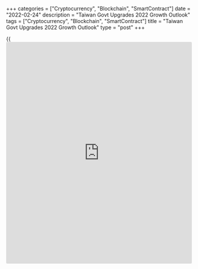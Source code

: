 +++
categories = ["Cryptocurrency", "Blockchain", "SmartContract"]
date = "2022-02-24"
description = "Taiwan Govt Upgrades 2022 Growth Outlook"
tags = ["Cryptocurrency", "Blockchain", "SmartContract"]
title = "Taiwan Govt Upgrades 2022 Growth Outlook"
type = "post"
+++

{{<iframe id="large-banner" src="https://www.bounty.group/#slide=26.0" width="100%" height="600" scrolling="no" style="border: 0px solid rgb(216, 221, 230); border-radius: 3px;">}}

Taiwan [economy][1] is set to grow slightly faster than previously
projected in 2022, according to the latest data from the Directorate-
General of Budget, Accounting and Statistics, published on Thursday.

Real gross domestic product is forecast to grow 4.42 percent in 2022
instead of 4.15 percent projected previously.

Real exports of goods and services are forecast to grow 5.53 percent
this year with the domestic capacity expansion of semiconductor
manufacturers and the border control easing.

Driven by wage and income hikes, private consumption is projected to
climb 5.1 percent. At the same time, growth in fixed capital formation
is seen at 5.65 percent.

For the whole 2021, the economic growth rate was 6.45 percent compared
to 3.36 percent in 2020.

The inflation outlook for 2022 was revised up by 0.32 percentage points
to 1.93 percent, reflecting rising crude oil, raw material and food
prices.

Data showed that the real GDP increased 7.63 percent on a quarter-on-
quarter, seasonally-adjusted annualized basis after expanding 4.12
percent in the third quarter.

On a year-on-year basis, GDP advanced 4.86 percent in the fourth
quarter, following a 4.37 percent rise in the third quarter.

For comments and feedback [contact](https://www.playgroundfx.com/contact/): editorial@rtt[news](https://www.letsplayfx.com/blog/forex-news-website/).com

[Economic News][1]

 **What parts of the world are seeing the best (and worst) economic
performances lately? Click[here][2] to check out our [Econ Scorecard][2]
and find out! See up-to-the-moment [ranking](https://www.playgroundfx.com/blog/crypto-exchange-ranking/)s for the best and worst
performers in [GDP][3], [unemployment rate][4], [inflation][5] and much
more.**

   1. Content/EconomicNews.aspx
   2. economic-scorecard/world-rank/unemployment-rate/highest-performance.aspx
   3. economic-scorecard/world-rank/GDP/highest-performance.aspx
   4. economic-scorecard/world-rank/unemployment-rate/lowest-performance.aspx
   5. economic-scorecard/world-rank/CPI/highest-performance.aspx
